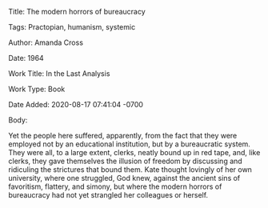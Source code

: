 Title:  The modern horrors of bureaucracy

Tags:   Practopian, humanism, systemic

Author: Amanda Cross

Date:   1964

Work Title: In the Last Analysis

Work Type: Book

Date Added: 2020-08-17 07:41:04 -0700

Body: 

Yet the people here suffered, apparently, from the fact that they were employed not by an educational institution, but by a bureaucratic system. They were all, to a large extent, clerks, neatly bound up in red tape, and, like clerks, they gave themselves the illusion of freedom by discussing and ridiculing the strictures that bound them. Kate thought lovingly of her own university, where one struggled, God knew, against the ancient sins of favoritism, flattery, and simony, but where the modern horrors of bureaucracy had not yet strangled her colleagues or herself. 

